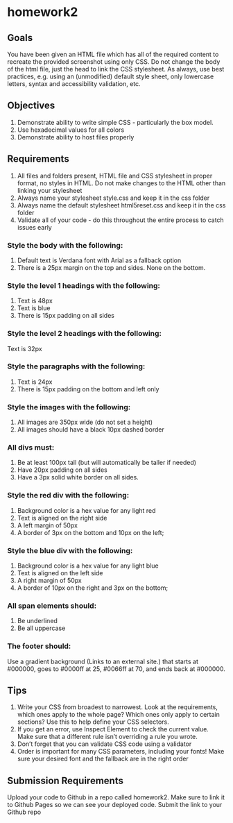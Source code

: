 # homework2

## Goals
You have been given an HTML file which has all of the required content to recreate the provided  screenshot using only CSS.  Do not change the body of the html file, just the head to link the CSS stylesheet.  As always, use best practices, e.g. using an (unmodified) default style sheet, only lowercase letters, syntax and accessibility validation, etc.

## Objectives 
1. Demonstrate ability to write simple CSS - particularly the box model.
2. Use hexadecimal values for all colors
3. Demonstrate ability to host files properly
 
## Requirements
1. All files and folders present, HTML file and CSS stylesheet in proper format, no styles in HTML. Do not make changes to the HTML other than linking your stylesheet
2. Always name your stylesheet style.css and keep it in the css folder
3. Always name the default stylesheet html5reset.css and keep it in the css folder
4. Validate all of your code - do this throughout the entire process to catch issues early
 
### Style the body with the following:
1. Default text is Verdana font with Arial as a fallback option
2. There is a 25px margin on the top and sides.  None on the bottom.

### Style the level 1 headings with the following:
1. Text is 48px
2. Text is blue
3. There is 15px padding on all sides
 

### Style the level 2 headings with the following:

Text is 32px
 

### Style the paragraphs with the following:
1. Text is 24px
2. There is 15px padding on the bottom and left only
 

### Style the images with the following:

1. All images are 350px wide (do not set a height)
2. All images should have a black 10px dashed border
 

### All divs must:

1. Be at least 100px tall (but will automatically be taller if needed)
2. Have 20px padding on all sides
3. Have a 3px solid white border on all sides.
 

### Style the red div with the following:

1. Background color is a hex value for any light red
2. Text is aligned on the right side 
3. A left margin of 50px
4. A border of 3px on the bottom and 10px on the left;

### Style the blue div with the following:

1. Background color is a hex value for any light blue
2. Text is aligned on the left side
3. A right margin of 50px
4. A  border of 10px on the right and 3px on the bottom;
 

### All span elements should:

1. Be underlined
2. Be all uppercase
 

### The footer should:

Use a gradient background (Links to an external site.) that starts at #000000, goes to #0000ff at 25,  #0066ff at 70, and ends back at #000000.
 

## Tips
1. Write your CSS from broadest to narrowest. Look at the requirements, which ones apply to the whole page? Which ones only apply to certain sections? Use this to help define your CSS selectors.
2. If you get an error, use Inspect Element to check the current value.  Make sure that a different rule isn’t overriding a rule you wrote.
3. Don’t forget that you can validate CSS code using a validator
4. Order is important for many CSS parameters, including your fonts! Make sure your desired font and the fallback are in the right order
 

## Submission Requirements
Upload your code to Github in a repo called homework2. Make sure to link it to Github Pages so we can see your deployed code. Submit the link to your Github repo
